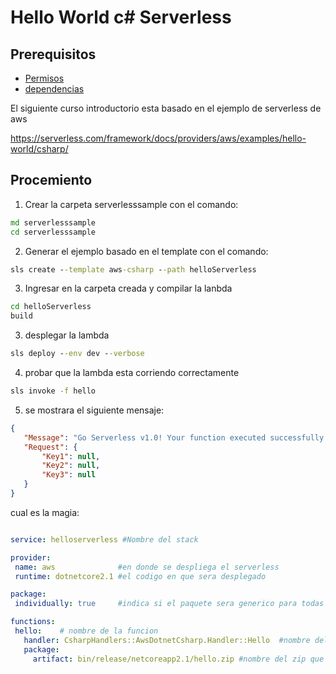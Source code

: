 # Hello World c# Serverless

## Prerequisitos

- [Permisos](policies.md)
- [dependencias](aws-dependences_windows.md)



El siguiente curso introductorio esta basado en el ejemplo de serverless de aws

https://serverless.com/framework/docs/providers/aws/examples/hello-world/csharp/

## Procemiento

1. Crear la carpeta serverlesssample con el comando:

 ```bat
md serverlesssample
cd serverlesssample
```

2. Generar el ejemplo basado en el template con el comando: 

 ```bat
sls create --template aws-csharp --path helloServerless

```
3. Ingresar en la carpeta creada y compilar la lanbda
 ```bat
 cd helloServerless
build
```

3. desplegar la lambda
 ```bat
sls deploy --env dev --verbose

```

4. probar que la lambda esta corriendo correctamente

 ```bat
sls invoke -f hello
```

5. se mostrara el siguiente mensaje:

 ```json
{
    "Message": "Go Serverless v1.0! Your function executed successfully!",
    "Request": {
        "Key1": null,
        "Key2": null,
        "Key3": null
    }
}
```

cual es la magia:

 ```yml

service: helloserverless #Nombre del stack

provider:
  name: aws              #en donde se despliega el serverless
  runtime: dotnetcore2.1 #el codigo en que sera desplegado

package:
  individually: true     #indica si el paquete sera generico para todas las funciones o uno por funcion

functions:
  hello:    # nombre de la funcion
    handler: CsharpHandlers::AwsDotnetCsharp.Handler::Hello  #nombre del ensamblado::namespace.clase::metodo 
    package:
      artifact: bin/release/netcoreapp2.1/hello.zip #nombre del zip que se genero la funcion

```